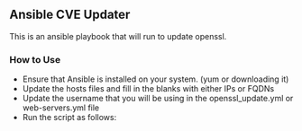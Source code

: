 ## Ansible CVE Updater ##
This is an ansible playbook that will run to update openssl.

### How to Use ###

- Ensure that Ansible is installed on your system. (yum or downloading it)
- Update the hosts files and fill in the blanks with either IPs or FQDNs
- Update the username that you will be using in the openssl_update.yml or web-servers.yml file
- Run the script as follows:
